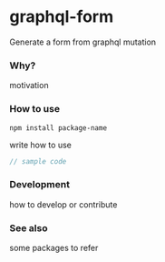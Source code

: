 # graphql-form

Generate a form from graphql mutation

### Why?

motivation

### How to use

```
npm install package-name
```

write how to use

```ts
// sample code
```

### Development

how to develop or contribute

### See also

some packages to refer
